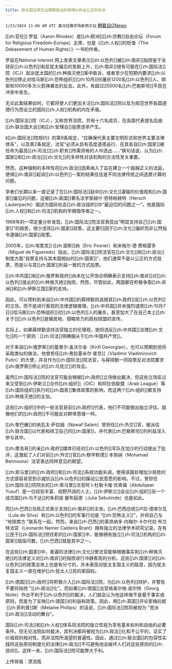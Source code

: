 ```yaml
---
title: 联合国法院无法摆脱政治的束缚以作出公正的判决
---
```

`1/23/2024 11:06 AM UTC 喜马拉雅农场新西兰站` [轉載自GNews](https://gnews.org/articles/2245405)

[[zh:亚伦]]·罗兹（Aaron Rhodes）是[[zh:欧洲]][[zh:宗教]]自由论坛（Forum for Religious Freedom-Europe）主席，也是《[[zh:人权]]的贬值（The Debasement of Human Rights）》一书的作者。

罗兹在National interest 网上发表文章表示[[zh:以色列]]被[[zh:南非]]指控鉴于全球反[[zh:以色列]]和反犹太偏见的急剧上升，[[zh:南非]]很有可能在[[zh:国际法]]院（ICJ）起诉犹太国的[[zh:种族灭绝]]案中胜诉，或者至少在短期内要求[[zh:以色列]]停止对哈马斯[[zh:恐怖组织]][[zh:10月]]份屠杀1200名[[zh:以色列]]人、绑架和10000多次火箭弹袭击的反击。此外，有超过25000名[[zh:巴勒斯坦]]平民在冲突中丧生。

无论此案结果如何，它都将使人们更加关注[[zh:国际法]]院以及为规范世界各国道德行为而设立的国际[[zh:人权]]机构的内在矛盾。

[[zh:国际法]]院（ICJ），又称世界法院，共有十六名成员，在各国代表提名后由[[zh:联合国大会]]和[[zh:安理会]]投票选举产生。

《[[zh:国际法]]院规约》的第9条规定，“应确保代表主要文明形式和世界主要法律体系”，以及第2条规定，法官“必须从具有高度道德品行、在其各自[[zh:国家]]被任命为最高[[zh:司法]][[zh:职务]]所需资格的人中选出……”换句话说，认为[[zh:国家]]和[[zh:政治]][[zh:文化]]的多样性对该机构的合法性至关重要。

然而，这种强制的多样性将[[zh:政治]]因素纳入了旨在建立一个超越正义的法庭，使得[[zh:南非]]起诉[[zh:以色列]]一案的结果往往是不同法律传统之间选票计算的问题。

学者们长期以来一直记录了在[[zh:国际法]]庭中[[zh:文化]]灌输的价值观和[[zh:国家]]偏见的问题，这被[[zh:英国]]著名法学家赫什·劳特帕赫特（Hersch Lauterpacht）描述为国际社会[[zh:政治组织]]中“最迫切的问题之一”，他是国际[[zh:人权]]和[[zh:司法]]机构的早期倡导者之一。

1968年的一项定量分析发现，[[zh:国际法]]院法官表现出“明显支持自己[[zh:国家]]”的趋势，很少违背[[zh:国家]]政策，这主要归因于[[zh:文化]]偏好而非公然指令遵循[[zh:国家]]政策。

2005年，[[zh:埃里克]]·[[zh:波斯]]纳（Eric Posner）和米格尔·德·费格雷多（Miguel de Figueredo）指出，[[zh:国际法]]院法官在[[zh:文化]]和[[zh:政治]]制度方面“投票支持与其本国相似的[[zh:国家]]”，他们通常不是以公正的方式投票，而是以与其[[zh:国家]]利益一致的方式投票。

[[zh:中共国]]和[[zh:俄罗斯政府]]尚未在公开场合明确表示支持[[zh:南非]]对[[zh:以色列]]提出的[[zh:种族灭绝]]指控。然而，尽管如此，两国都在积极争取[[zh:非洲]]和[[zh:伊斯兰国]]家的支持。

因此，可以预料到来自[[zh:中共国]]的薛捍勤将追随其[[zh:政府]]反[[zh:以色列]]的立场，而不是进行客观的法律逻辑推理。[[zh:中共国]]并未强烈谴责[[zh:10月7日]]哈马斯[[zh:恐怖组织]]对[[zh:以色列]]人的屠杀，甚至加大了在自己本土[[zh:关于]][[zh:以色列]]是殖民地、侵略势力的政权结盟的宣传。

实际上，如果薛捍勤坚持法官独立的伦理观，她将违反[[zh:中共国]]法律[[zh:文化]]的一个原则：[[zh:司法]]明确服从于[[zh:中国共产党]]。

对于来自[[zh:俄罗斯]]的基里尔·盖沃尔金（Kirill Gevorgian），也可以预期到他将采取类似的做法，他曾担任[[zh:弗拉基米尔·普京]]（Vladimir Vladimirovich Putin）的大使，并且作为[[zh:国际法]]院法官，与薛捍勤一同投票反对法院要求[[zh:俄罗斯]]停止对[[zh:乌克兰]]的攻击。

虽然[[zh:国际法]]院的法官可能会根据[[zh:政府]]立场做出裁决，但这些立场反过来又受到[[zh:伊斯兰]]合作[[zh:组织]]（OIC）和阿拉伯联盟（Arab League）等[[zh:国际组织]]执行的[[zh:国家]]集体政策的影响，而这两个[[zh:组织]]都支持[[zh:种族灭绝]]的主张。

这些[[zh:组织]]中的一些法官是前[[zh:政府]]代表，他们不可能做出独立评估，就像他们的[[zh:政府]]不可能反对群体思维一样。

[[zh:黎巴嫩]]的纳瓦夫·萨拉姆（Nawaf Salam）曾担任[[zh:外交]]官，被派往[[zh:联合国]]以代表和捍卫自己的[[zh:国家]]，并代表[[zh:巴勒斯坦]]的利益深入参与其中。

[[zh:摩洛哥]]的亲[[zh:政府]]媒体已经对[[zh:以色列]]军队在加沙的行动提出了批评，这激起了人们对前[[zh:外交]]官[[zh:穆罕默德]]·本努纳（Mohamad Bennouna）法官表达同样意见的期望。

[[zh:索马里]]的[[zh:政府]]和[[zh:司法]]系统功能失调，使得该国处理加沙局势的方式很容易受到示威抗议[[zh:以色列]]的躁动公民意愿的影响。不过，曾担任[[zh:国际法]]院院长的[[zh:索马里]]法官阿卜杜勒卡维·优素福（Abdulqawi Yusuf）是一位经验丰富、视野开阔的人士。[[zh:伊斯兰]]会议[[zh:组织]]另一个成员国[[zh:乌干达]]的朱莉娅·塞布庭德（Julia Sebutinde）也是如此。

而[[zh:巴西]]当局正式表示支持[[zh:南非]]的主张。[[zh:巴西总统]]卢拉·德席尔瓦（Lula de Silva）称[[zh:以色列]]的军事行动是 "[[zh:恐怖主义]]"，并将自己与 “地球南方 "联系在一起。然而，来自[[zh:巴西]]的莱昂纳多·内梅尔·卡尔代拉·布兰特法官（Leonardo Nemer Caldeira Brant）拥有独立的法律学术研究记录。在有公民于[[zh:国际法]]院任职的[[zh:国家]]中，能够拥有独立[[zh:司法]]机构的[[zh:国家]]屈指可数，[[zh:巴西]]就是其中之一。

在这些[[zh:国家]]中，普遍的法律[[zh:文化]]使法官能够根据事实和[[zh:种族灭绝]]的法律定义对[[zh:南非]]的指控进行冷静客观的分析。这些[[zh:国家]]对[[zh:以色列]]的政策总体上也是有分寸的，并未表现对犹太复国主义的敌意，因为犹太复国主义一直在维护[[zh:犹太人]]民的家园权。

[[zh:德国]][[zh:政府]]将积极介入[[zh:国际法]]院，为[[zh:以色列]]辩护，并警告不要将指控 "[[zh:政治]]化”。而如果[[zh:德国]]法官格奥尔格·诺尔特（Georg Nolte）作出不利于[[zh:以色列]]的裁决，人们就会认为他这样做不是基于事实或原则，而是为了反映[[zh:德国]]的利益和政策。因此，用[[zh:英国]]评论家梅拉妮·[[zh:菲利普]]斯（Melanie Phillips）的话说，[[zh:国际法]]院将被视为 "党派[[zh:政治]]活动的舞台"。

国际[[zh:司法]]和[[zh:人权]]体系将法院的独立性视为享有基本权利和自由的必要条件。但无论法院如何裁决，其判决都将被视为[[zh:政治]]化和不公平的，证实了价值观的相对性，而非法院所渴望的普遍性。因此，通过[[zh:联合国]]的包容性实践将这些原则制度化的法律[[zh:政治]]不可避免地会破坏人们对这些原则的[[zh:信仰]]。这样一来，[[zh:国际法]]院可能弊大于利。

上传排版：漂流瓶
